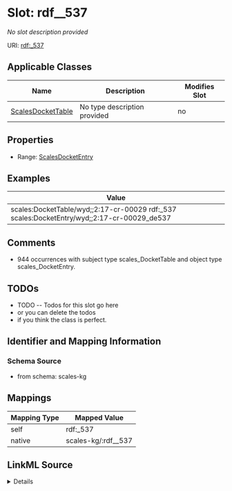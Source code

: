 

# Slot: rdf__537


_No slot description provided_





URI: [rdf:_537](http://www.w3.org/1999/02/22-rdf-syntax-ns#_537)



<!-- no inheritance hierarchy -->





## Applicable Classes

| Name | Description | Modifies Slot |
| --- | --- | --- |
| [ScalesDocketTable](../classes/ScalesDocketTable.md) | No type description provided |  no  |







## Properties

* Range: [ScalesDocketEntry](../classes/ScalesDocketEntry.md)






## Examples

| Value |
| --- |
| scales:DocketTable/wyd;;2:17-cr-00029 rdf:_537 scales:DocketEntry/wyd;;2:17-cr-00029_de537 |

## Comments

* 944 occurrences with subject type scales_DocketTable and object type scales_DocketEntry.

## TODOs

* TODO -- Todos for this slot go here
* or you can delete the todos
* if you think the class is perfect.

## Identifier and Mapping Information







### Schema Source


* from schema: scales-kg




## Mappings

| Mapping Type | Mapped Value |
| ---  | ---  |
| self | rdf:_537 |
| native | scales-kg/:rdf__537 |




## LinkML Source

<details>
```yaml
name: rdf__537
description: No slot description provided
todos:
- TODO -- Todos for this slot go here
- or you can delete the todos
- if you think the class is perfect.
comments:
- 944 occurrences with subject type scales_DocketTable and object type scales_DocketEntry.
examples:
- value: scales:DocketTable/wyd;;2:17-cr-00029 rdf:_537 scales:DocketEntry/wyd;;2:17-cr-00029_de537
from_schema: scales-kg
rank: 1000
slot_uri: rdf:_537
alias: rdf__537
domain_of:
- scales_DocketTable
range: scales_DocketEntry

```
</details>